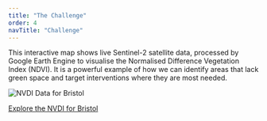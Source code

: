 ```yaml
---
title: "The Challenge"
order: 4
navTitle: "Challenge"
---
```


This interactive map shows live Sentinel-2 satellite data, processed by Google Earth Engine to visualise the Normalised Difference Vegetation Index (NDVI). It is a powerful example of how we can identify areas that lack green space and target interventions where they are most needed.

![NVDI Data for Bristol](/images/bristol-nvdi.png)

[Explore the NVDI for Bristol](https://rofor8.users.earthengine.app/view/nvditimesliderbristol)


